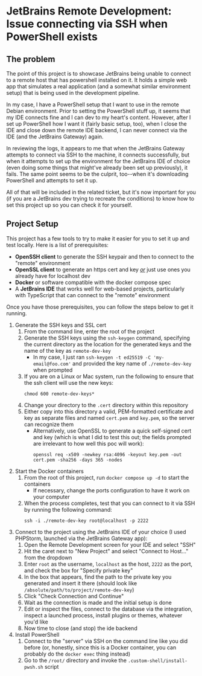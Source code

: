 # JetBrains Remote Development:  Issue connecting via SSH when PowerShell exists

## The problem

The point of this project is to showcase JetBrains being unable to connect to a remote host that has powershell installed on it.  It holds a simple web app that simulates a real application (and a somewhat similar environment setup) that is being used in the development pipeline.

In my case, I have a PowerShell setup that I want to use in the remote Debian environment.  Prior to setting the PowerShell stuff up, it seems that my IDE connects fine and I can dev to my heart's content.  However, after I set up PowerShell how I want it (fairly basic setup, too), when I close the IDE and close down the remote IDE backend, I can never connect via the IDE (and the JetBrains Gateway) again.

In reviewing the logs, it appears to me that when the JetBrains Gateway attempts to connect via SSH to the machine, it connects successfully, but when it attempts to set up the environment for the JetBrains IDE of choice (even doing some things that might've already been set up previously), it fails.  The same point seems to be the culprit, too--when it's downloading PowerShell and attempts to set it up.

All of that will be included in the related ticket, but it's now important for you (if you are a JetBrains dev trying to recreate the conditions) to know how to set this project up so you can check it for yourself.

## Project Setup

This project has a few tools to try to make it easier for you to set it up and test locally.  Here is a list of prerequisites:

- **OpenSSH client** to generate the SSH keypair and then to connect to the "remote" environment
- **OpenSSL client** to generate an https cert and key <u>*or*</u> just use ones you already have for localhost dev
- **Docker** or software compatible with the docker compose spec
- A **JetBrains IDE** that works well for web-based projects, particularly with TypeScript that can connect to the "remote" environment

Once you have those prerequisites, you can follow the steps below to get it running.

1. Generate the SSH keys and SSL cert
   1. From the command line, enter the root of the project
   2. Generate the SSH keys using the `ssh-keygen` command, specifying the current directory as the location for the generated keys and the name of the key as `remote-dev-key`
      - In my case, I just ran `ssh-keygen -t ed25519 -C 'my-email@foo.com'` and provided the key name of `./remote-dev-key` when prompted
   3. If you are on a Linux or Mac system, run the following to ensure that the ssh client will use the new keys:
      ```
      chmod 600 remote-dev-keys*
      ```
   4. Change your directory to the `.cert` directory within this repository
   5. Either copy into this directory a valid, PEM-formatted certificate and key as separate files and named `cert.pem` and `key.pem`, so the server can recognize them
      - Alternatively, use OpenSSL to generate a quick self-signed cert and key (which is what I did to test this out; the fields prompted are irrelevant to how well this poc will work):
        ```
        openssl req -x509 -newkey rsa:4096 -keyout key.pem -out cert.pem -sha256 -days 365 -nodes
        ```
2. Start the Docker containers
   1. From the root of this project, run `docker compose up -d` to start the containers
      - If necessary, change the ports configuration to have it work on your computer
   2. When the process completes, test that you can connect to it via SSH by running the following command:
      ```
      ssh -i ./remote-dev-key root@localhost -p 2222
      ```
3. Connect to the project using the JetBrains IDE of your choice (I used PHPStorm, launched via the JetBrains Gateway app):
   1. Open the Remote Development screen for your IDE and select "SSH"
   2. Hit the caret next to "New Project" and select "Connect to Host..." from the dropdown
   3. Enter `root` as the username, `localhost` as the host, `2222` as the port, and check the box for "Specify private key"
   4. In the box that appears, find the path to the private key you generated and insert it there (should look like `/absolute/path/to/project/remote-dev-key`)
   5. Click "Check Connection and Continue"
   6. Wait as the connection is made and the initial setup is done
   7. Edit or inspect the files, connect to the database via the integration, inspect a launched process, install plugins or themes, whatever you'd like
   8. Now time to close (and stop) the ide backend
4. Install PowerShell
   1. Connect to the "server" via SSH on the command line like you did before (or, honestly, since this is a Docker container, you can probably do the `docker exec` thing instead)
   2. Go to the `/root/` directory and invoke the `.custom-shell/install-pwsh.sh` script
